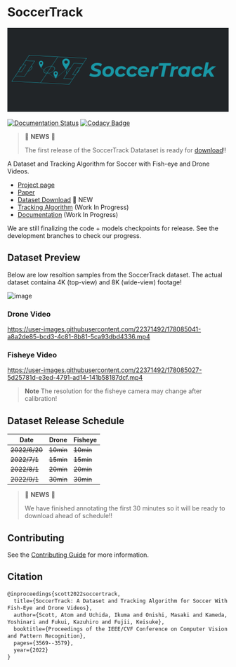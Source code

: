 # SoccerTrack

![](https://raw.githubusercontent.com/AtomScott/SoccerTrack/gh-pages/img/title-banner.png)

[![Documentation Status](https://readthedocs.org/projects/soccertrack/badge/?version=latest)](https://soccertrack.readthedocs.io/en/latest/?badge=latest) [![Codacy Badge](https://app.codacy.com/project/badge/Grade/b121ddfb4e244b6d88096840bdcfa1a2)](https://www.codacy.com/gh/AtomScott/SoccerTrack/dashboard?utm_source=github.com&amp;utm_medium=referral&amp;utm_content=AtomScott/SoccerTrack&amp;utm_campaign=Badge_Grade)

> 🥳 **NEWS** 🥳
> 
> The first release of the SoccerTrack Datataset is ready for [download](https://atomscott.github.io/SoccerTrack/#download)!! 

A Dataset and Tracking Algorithm for Soccer with Fish-eye and Drone Videos.


* [Project page](https://atomscott.github.io/SoccerTrack/)
* [Paper](https://openaccess.thecvf.com/content/CVPR2022W/CVSports/papers/Scott_SoccerTrack_A_Dataset_and_Tracking_Algorithm_for_Soccer_With_Fish-Eye_CVPRW_2022_paper.pdf)
* [Dataset Download](https://atomscott.github.io/SoccerTrack/#download) 🌟 NEW
* [Tracking Algorithm](https://github.com/AtomScott/SoccerTrack) (Work In Progress)
* [Documentation](https://soccertrack.readthedocs.io/) (Work In Progress)


We are still finalizing the code + models checkpoints for release. See the development branches to check our progress.

## Dataset Preview

Below are low resoltion samples from the SoccerTrack dataset. The actual dataset containa 4K (top-view) and 8K (wide-view) footage!

<img width="586" alt="image" src="https://user-images.githubusercontent.com/22371492/172513053-68ef75c4-435a-40e6-96fb-5a75319e32d6.png">

### Drone Video

https://user-images.githubusercontent.com/22371492/178085041-a8a2de85-bcd3-4c81-8b81-5ca93dbd4336.mp4

### Fisheye Video

https://user-images.githubusercontent.com/22371492/178085027-5d25781d-e3ed-4791-ad14-141b58187dcf.mp4

> **Note** The resolution for the fisheye camera may change after calibration!

## Dataset Release Schedule

| Date | Drone | Fisheye |
|------|-------|---------|
| ~~2022/6/20~~ | ~~10min~~ | ~~10min~~   |
| ~~2022/7/1~~  | ~~15min~~ | ~~15min~~   |
| ~~2022/8/1~~  | ~~20min~~ | ~~20min~~   |
| ~~2022/9/1~~  | ~~30min~~ | ~~30min~~   |

> 🥳 **NEWS** 🥳
> 
> We have finished annotating the first 30 minutes so it will be ready to download ahead of schedule!! 

## Contributing

See the [Contributing Guide](https://soccertrack.readthedocs.io/en/latest/contributing.html) for more information.

## Citation
```
@inproceedings{scott2022soccertrack,
  title={SoccerTrack: A Dataset and Tracking Algorithm for Soccer With Fish-Eye and Drone Videos},
  author={Scott, Atom and Uchida, Ikuma and Onishi, Masaki and Kameda, Yoshinari and Fukui, Kazuhiro and Fujii, Keisuke},
  booktitle={Proceedings of the IEEE/CVF Conference on Computer Vision and Pattern Recognition},
  pages={3569--3579},
  year={2022}
}
```

